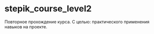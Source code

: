 # stepik_course_level2

Повторное прохождение курса. С целью: практического применения навыков на проекте.

